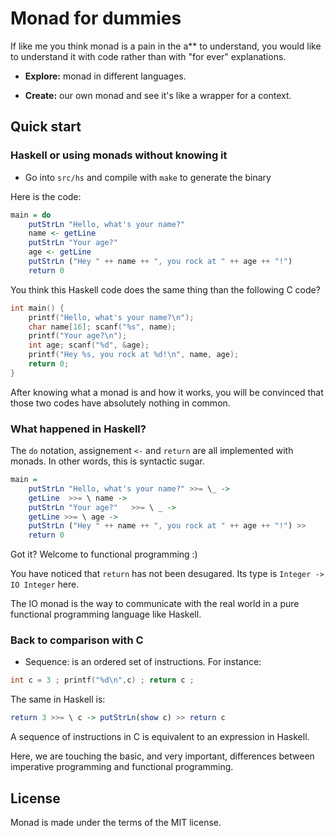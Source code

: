 # Monad for dummies

If like me you think monad is a pain in the a** to understand, you
would like to understand it with code rather than with "for ever"
explanations.

* **Explore:** monad in different languages.

* **Create:** our own monad and see it's like a wrapper for a context.

## Quick start

### Haskell or using monads without knowing it

* Go into `src/hs` and compile with `make` to generate the binary

Here is the code:

```haskell
main = do  
    putStrLn "Hello, what's your name?"  
    name <- getLine  
    putStrLn "Your age?"  
    age <- getLine  
    putStrLn ("Hey " ++ name ++ ", you rock at " ++ age ++ "!")
    return 0
```

You think this Haskell code does the same thing than the following C code?

```c
int main() {
    printf("Hello, what's your name?\n");
    char name[16]; scanf("%s", name);
    printf("Your age?\n");
    int age; scanf("%d", &age);
    printf("Hey %s, you rock at %d!\n", name, age);
    return 0;
}
```

After knowing what a monad is and how it works, you will be convinced that those
two codes have absolutely nothing in common.

### What happened in Haskell?

The ```do``` notation, assignement ```<-``` and ```return``` are all
implemented with monads. In other words, this is syntactic sugar.

```haskell
main =
    putStrLn "Hello, what's your name?" >>= \_ ->
    getLine  >>= \ name ->
    putStrLn "Your age?"   >>= \ _ ->
    getLine >>= \ age ->
    putStrLn ("Hey " ++ name ++ ", you rock at " ++ age ++ "!") >>
    return 0
```

Got it? Welcome to functional programming :)

You have noticed that ```return``` has not been desugared. Its type is
```Integer -> IO Integer``` here.

The IO monad is the way to communicate with the real world in a pure
functional programming language like Haskell.

### Back to comparison with C

* Sequence: is an ordered set of instructions. For instance:

```c
int c = 3 ; printf("%d\n",c) ; return c ;
```

The same in Haskell is:

```haskell
return 3 >>= \ c -> putStrLn(show c) >> return c
```

A sequence of instructions in C is equivalent to an expression in
Haskell.

Here, we are touching the basic, and very important, differences
between imperative programming and functional programming.

## License

Monad is made under the terms of the MIT license.
